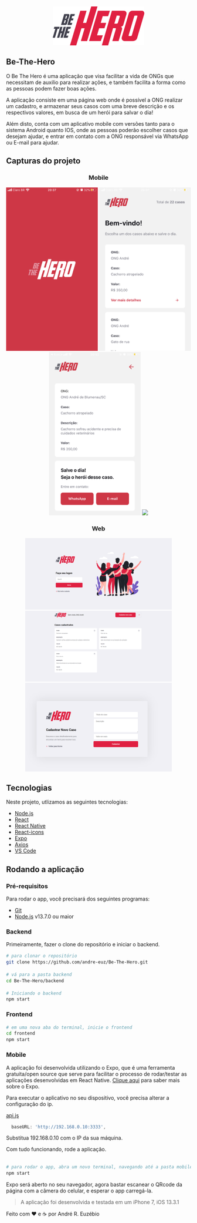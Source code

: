 <p align="center">
  <img src="./frontend/src/assets/logo.svg" width="250"/>
</p>  

## Be-The-Hero
O Be The Hero é uma aplicação que visa facilitar a vida de ONGs que necessitam de auxilio para realizar ações, e também facilita a forma como as pessoas podem fazer boas ações.

A aplicação consiste em uma página web onde é possível a ONG realizar um cadastro, e armazenar seus casos com uma breve descrição e os respectivos valores, em busca de um herói para salvar o dia!

Além disto, conta com um aplicativo mobile com versões tanto para o sistema Android quanto IOS, onde as pessoas poderão escolher casos que desejam ajudar, e entrar em contato com a ONG responsável via WhatsApp ou E-mail para ajudar.

## Capturas do projeto
<div align="center">
  <h3> Mobile </h3>
 </div>
<p align="center">  
  <img src="./ScreenShots App/Mobile Load screen.PNG" width="250">
  <img src="./ScreenShots App/Mobile Cases.PNG" width="250">
  <img src="./ScreenShots App/Mobile Details.PNG" width="250">
  <img src="./ScreenShots App/Mobile-Gif.gif" width="250">
</p>  
<div align="center">
  <h3> Web </h3>
 </div>
<p align="center">  
  <img src="./ScreenShots App/Web Logon.png" width="400">
  <img src="./ScreenShots App/Web Cases.png" width="400">
  <img src="./ScreenShots App/Web New Incidents.png" width="400">
</p>  
 
## Tecnologias

Neste projeto, utlizamos as seguintes tecnologias:

- [Node.js](https://nodejs.org/en/)
- [React](https://reactjs.org)
- [React Native](https://facebook.github.io/react-native/)
- [React-icons](https://react-icons.netlify.com/)
- [Expo](https://expo.io/)
- [Axios](https://github.com/axios/axios)
- [VS Code](https://code.visualstudio.com/)


## Rodando a aplicação

### Pré-requisitos

Para rodar o app, você precisará dos seguintes programas:
* [Git](https://git-scm.com)
* [Node.js](https://nodejs.org/) v13.7.0 ou maior

### Backend

Primeiramente, fazer o clone do repositório e iniciar o backend.

```bash
# para clonar o repositório
git clone https://github.com/andre-euz/Be-The-Hero.git

# vá para a pasta backend
cd Be-The-Hero/backend

# Iniciando o backend
npm start
```

### Frontend

```bash
# em uma nova aba do terminal, inicie o frontend
cd frontend
npm start
```

### Mobile

A aplicação foi desenvolvida utilizando o Expo, que é uma ferramenta gratuita/open source que serve para facilitar o processo de rodar/testar as aplicações desenvolvidas em React Native. [Clique aqui](https://expo.io/learn) para saber mais sobre o Expo.


Para executar o aplicativo no seu dispositivo, você precisa alterar a configuração do ip.

[api.js](https://github.com/andre-euz/Be-The-Hero/blob/master/mobile/src/services/api.js)
```javascript
  baseURL: 'http://192.168.0.10:3333',
```
Substitua 192.168.0.10 com o IP da sua máquina.

Com tudo funcionando, rode a aplicação.

```bash

# para rodar o app, abra um novo terminal, navegando até a pasta mobile da aplicação, e execute 
npm start
```
Expo será aberto no seu navegador, agora bastar escanear o QRcode da página com a câmera do celular, e esperar o app carregá-la.

> A aplicação foi desenvolvida e testada em um iPhone 7, iOS 13.3.1

Feito com :heart: e :coffee: por André R. Euzébio
